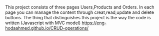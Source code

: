 This project consists of three pages Users,Products and Orders. In each page you can manage the content through creat,read,update and delete buttons.
The thing that distinguishes this project is the way the code is written (Javascript with MVC model)
https://eng-hodaahmed.github.io/CRUD-operations/

